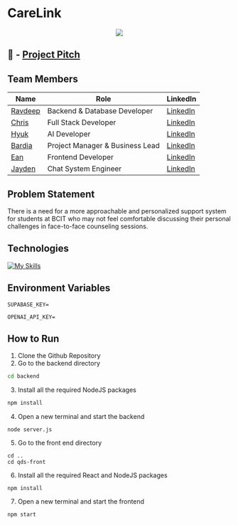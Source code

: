 # CareLink

<p align="center"><img src="./readMeImages/CareLink v1 - color.png"></p>

## 🔗 - <a href="https://www.youtube.com/watch?v=4zMcxRqRwdw" target="_blank">Project Pitch</a>

## Team Members

| Name                                        | Role                            | LinkedIn                                                |
| ------------------------------------------- | ------------------------------- | ------------------------------------------------------- |
| [Ravdeep](https://github.com/RavdeepAulakh) | Backend & Database Developer    | [LinkedIn](https://www.linkedin.com/in/ravdeepaulakh/)  |
| [Chris](https://github.com/teihyung)        | Full Stack Developer            | [LinkedIn](https://www.linkedin.com/in/teihyung/)       |
| [Hyuk](https://github.com/hyukpk)           | AI Developer                    | [LinkedIn](https://www.linkedin.com/in/hyukpk/)         |
| [Bardia](https://github.com/BardiaTiM)      | Project Manager & Business Lead | [LinkedIn](https://www.linkedin.com/in/bardia-timouri/) |
| [Ean](https://github.com/gathrean)          | Frontend Developer              | [LinkedIn](https://www.linkedin.com/in/gathrean/)       |
| [Jayden](https://github.com/chino0522)      | Chat System Engineer            | [LinkedIn](https://www.linkedin.com/in/jayden-baek-01812823a/)

## Problem Statement

There is a need for a more approachable and personalized support system for students at BCIT who may not feel comfortable discussing their personal challenges in face-to-face counseling sessions.

## Technologies

[![My Skills](https://skillicons.dev/icons?i=js,html,css,react,supabase,nodejs,express)](https://skillicons.dev)

## Environment Variables

```
SUPABASE_KEY=

OPENAI_API_KEY=
```
## How to Run

1. Clone the Github Repository 
2. Go to the backend directory 
```bash
cd backend
```
3. Install all the required NodeJS packages
```bash
npm install
```
4. Open a new terminal and start the backend
```shell
node server.js
```
5. Go to the front end directory
```shell
cd ..
cd qds-front
```
6. Install all the required React and NodeJS packages
```shell
npm install
```
7. Open a new terminal and start the frontend
```shell
npm start
```
